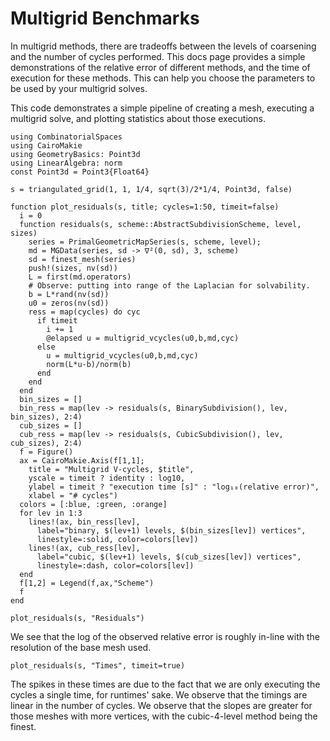# Multigrid Benchmarks

In multigrid methods, there are tradeoffs between the levels of coarsening and the number of cycles performed. This docs page provides a simple demonstrations of the relative error of different methods, and the time of execution for these methods. This can help you choose the parameters to be used by your multigrid solves.

This code demonstrates a simple pipeline of creating a mesh, executing a multigrid solve, and plotting statistics about those executions.

```@example MG
using CombinatorialSpaces
using CairoMakie
using GeometryBasics: Point3d
using LinearAlgebra: norm
const Point3d = Point3{Float64}

s = triangulated_grid(1, 1, 1/4, sqrt(3)/2*1/4, Point3d, false)

function plot_residuals(s, title; cycles=1:50, timeit=false)
  i = 0
  function residuals(s, scheme::AbstractSubdivisionScheme, level, sizes)
    series = PrimalGeometricMapSeries(s, scheme, level);
    md = MGData(series, sd -> ∇²(0, sd), 3, scheme)
    sd = finest_mesh(series)
    push!(sizes, nv(sd))
    L = first(md.operators)
    # Observe: putting into range of the Laplacian for solvability.
    b = L*rand(nv(sd))
    u0 = zeros(nv(sd))
    ress = map(cycles) do cyc
      if timeit
        i += 1
        @elapsed u = multigrid_vcycles(u0,b,md,cyc)
      else
        u = multigrid_vcycles(u0,b,md,cyc)
        norm(L*u-b)/norm(b)
      end
    end
  end
  bin_sizes = []
  bin_ress = map(lev -> residuals(s, BinarySubdivision(), lev, bin_sizes), 2:4)
  cub_sizes = []
  cub_ress = map(lev -> residuals(s, CubicSubdivision(), lev, cub_sizes), 2:4)
  f = Figure()
  ax = CairoMakie.Axis(f[1,1];
    title = "Multigrid V-cycles, $title",
    yscale = timeit ? identity : log10,
    ylabel = timeit ? "execution time [s]" : "log₁₀(relative error)",
    xlabel = "# cycles")
  colors = [:blue, :green, :orange]
  for lev in 1:3
    lines!(ax, bin_ress[lev],
      label="binary, $(lev+1) levels, $(bin_sizes[lev]) vertices",
      linestyle=:solid, color=colors[lev])
    lines!(ax, cub_ress[lev],
      label="cubic, $(lev+1) levels, $(cub_sizes[lev]) vertices",
      linestyle=:dash, color=colors[lev])
  end
  f[1,2] = Legend(f,ax,"Scheme")
  f
end
```

```@example MG
plot_residuals(s, "Residuals")
```

We see that the log of the observed relative error is roughly in-line with the resolution of the base mesh used.

```@example MG
plot_residuals(s, "Times", timeit=true)
```

The spikes in these times are due to the fact that we are only executing the cycles a single time, for runtimes' sake. We observe that the timings are linear in the number of cycles. We observe that the slopes are greater for those meshes with more vertices, with the cubic-4-level method being the finest.

